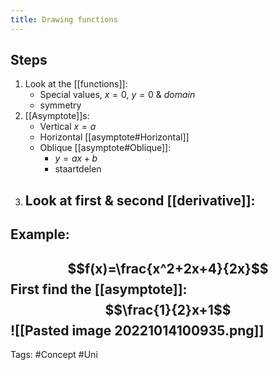 ```yaml
---
title: Drawing functions
---
```

## Steps
1. Look at the [[functions]]:
	- Special values, $x=0$, $y=0$ & _domain_
	- symmetry
2. [[Asymptote]]s:
	- Vertical $x=a$
	- Horizontal [[asymptote#Horizontal]]
	- Oblique [[asymptote#Oblique]]:
		- $y=ax+b$
		- staartdelen
3. Look at first & second [[derivative]]:
	- 

## Example:
$$f(x)=\frac{x^2+2x+4}{2x}$$
First find the [[asymptote]]:
$$\frac{1}{2}x+1$$
![[Pasted image 20221014100935.png]]
---
Tags: #Concept #Uni 